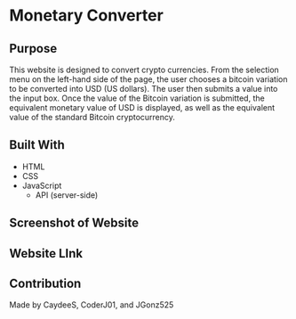 # Monetary Converter

## Purpose
This website is designed to convert crypto currencies. From the selection menu on the left-hand side of the page, the user chooses a bitcoin variation to be converted into USD (US dollars). The user then submits a value into the input box. Once the value of the Bitcoin variation is submitted, the equivalent monetary value of USD is displayed, as well as the equivalent value of the standard Bitcoin cryptocurrency. 

## Built With
 * HTML
 * CSS
 * JavaScript
    * API (server-side)

 ## Screenshot of Website
 <!-- To be added... -->

 ## Website LInk
 <!-- To be added... -->

 ## Contribution
 Made by CaydeeS, CoderJ01, and JGonz525
